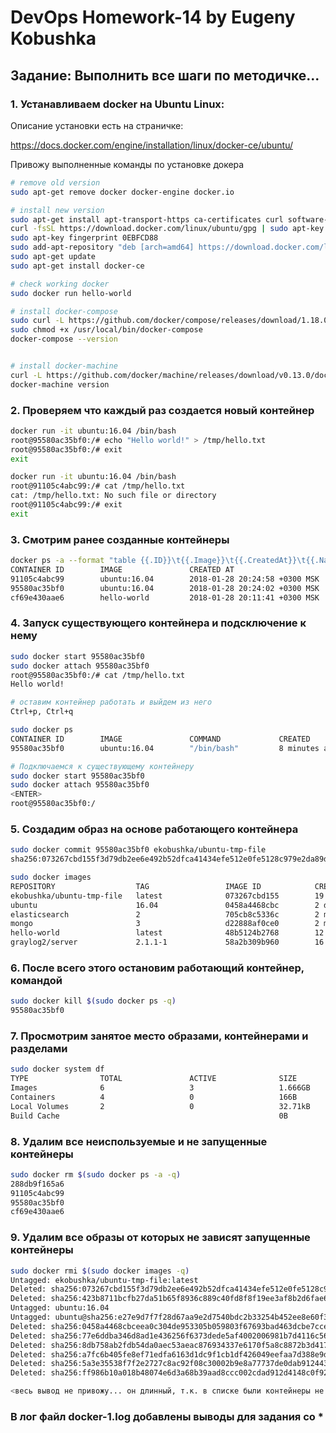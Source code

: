 # DevOps Homework-14 by Eugeny Kobushka


## **Задание:** Выполнить все шаги по методичке...

### 1. Устанавливаем docker на Ubuntu Linux:

Описание установки есть на страничке:<br>

https://docs.docker.com/engine/installation/linux/docker-ce/ubuntu/


Привожу выполненные команды по установке докера

```bash
# remove old version
sudo apt-get remove docker docker-engine docker.io

# install new version
sudo apt-get install apt-transport-https ca-certificates curl software-properties-common
curl -fsSL https://download.docker.com/linux/ubuntu/gpg | sudo apt-key add -
sudo apt-key fingerprint 0EBFCD88
sudo add-apt-repository "deb [arch=amd64] https://download.docker.com/linux/ubuntu $(lsb_release -cs) stable"
sudo apt-get update
sudo apt-get install docker-ce

# check working docker
sudo docker run hello-world

# install docker-compose
sudo curl -L https://github.com/docker/compose/releases/download/1.18.0/docker-compose-`uname -s`-`uname -m` -o /usr/local/bin/docker-compose
sudo chmod +x /usr/local/bin/docker-compose
docker-compose --version


# install docker-machine
curl -L https://github.com/docker/machine/releases/download/v0.13.0/docker-machine-`uname -s`-`uname -m` >/tmp/docker-machine && chmod +x /tmp/docker-machine && sudo cp /tmp/docker-machine /usr/local/bin/docker-machine
docker-machine version
```

### 2. Проверяем что каждый раз создается новый контейнер
```bash
docker run -it ubuntu:16.04 /bin/bash
root@95580ac35bf0:/# echo "Hello world!" > /tmp/hello.txt
root@95580ac35bf0:/# exit
exit

docker run -it ubuntu:16.04 /bin/bash
root@91105c4abc99:/# cat /tmp/hello.txt
cat: /tmp/hello.txt: No such file or directory
root@91105c4abc99:/# exit
exit
```
### 3. Cмотрим ранее созданные контейнеры
```bash
docker ps -a --format "table {{.ID}}\t{{.Image}}\t{{.CreatedAt}}\t{{.Names}}"
CONTAINER ID        IMAGE               CREATED AT                      NAMES
91105c4abc99        ubuntu:16.04        2018-01-28 20:24:58 +0300 MSK   heuristic_poitras
95580ac35bf0        ubuntu:16.04        2018-01-28 20:24:02 +0300 MSK   boring_ardinghelli
cf69e430aae6        hello-world         2018-01-28 20:11:41 +0300 MSK   laughing_liskov
```

### 4. Запуск существующего контейнера и подсключение к нему
```bash
sudo docker start 95580ac35bf0
sudo docker attach 95580ac35bf0
root@95580ac35bf0:/# cat /tmp/hello.txt 
Hello world!

# оставим контейнер работать и выйдем из него
Ctrl+p, Ctrl+q

sudo docker ps
CONTAINER ID        IMAGE               COMMAND             CREATED             STATUS              PORTS               NAMES
95580ac35bf0        ubuntu:16.04        "/bin/bash"         8 minutes ago       Up About a minute                       boring_ardinghelli

# Подключаемся к существующему контейнеру
sudo docker start 95580ac35bf0
sudo docker attach 95580ac35bf0
<ENTER>
root@95580ac35bf0:/
```

### 5. Создадим образ на основе работающего контейнера
```bash
sudo docker commit 95580ac35bf0 ekobushka/ubuntu-tmp-file 
sha256:073267cbd155f3d79db2ee6e492b52dfca41434efe512e0fe5128c979e2da89d

sudo docker images
REPOSITORY                  TAG                 IMAGE ID            CREATED             SIZE
ekobushka/ubuntu-tmp-file   latest              073267cbd155        19 seconds ago      112MB
ubuntu                      16.04               0458a4468cbc        2 days ago          112MB
elasticsearch               2                   705cb8c5336c        2 months ago        574MB
mongo                       3                   d22888af0ce0        2 months ago        361MB
hello-world                 latest              48b5124b2768        12 months ago       1.84kB
graylog2/server             2.1.1-1             58a2b309b960        16 months ago       619MB
```

### 6. После всего этого остановим работающий контейнер, командой
```bash
sudo docker kill $(sudo docker ps -q)
95580ac35bf0
```

### 7. Просмотрим занятое место образами, контейнерами и разделами
```bash
sudo docker system df
TYPE                TOTAL               ACTIVE              SIZE                RECLAIMABLE
Images              6                   3                   1.666GB             1.666GB (99%)
Containers          4                   0                   166B                166B (100%)
Local Volumes       2                   0                   32.71kB             32.71kB (100%)
Build Cache                                                 0B                  0B
```

### 8. Удалим все неиспользуемые и не запущенные контейнеры
```bash
sudo docker rm $(sudo docker ps -a -q)
288db9f165a6
91105c4abc99
95580ac35bf0
cf69e430aae6
```

### 9. Удалим все образы от которых не зависят запущенные контейнеры
```bash
sudo docker rmi $(sudo docker images -q)     
Untagged: ekobushka/ubuntu-tmp-file:latest
Deleted: sha256:073267cbd155f3d79db2ee6e492b52dfca41434efe512e0fe5128c979e2da89d
Deleted: sha256:423b8711bcfb27da51b65f8936c889c40fd8f8f19ee3af8b2d6fae6268b6c58d
Untagged: ubuntu:16.04
Untagged: ubuntu@sha256:e27e9d7f7f28d67aa9e2d7540bdc2b33254b452ee8e60f388875e5b7d9b2b696
Deleted: sha256:0458a4468cbceea0c304de953305b059803f67693bad463dcbe7cce2c91ba670
Deleted: sha256:77e6ddba346d8ad1e436256f6373dede5af4002006981b7d4116c561c759cefa
Deleted: sha256:8db758ab2fdb54da0aec53aeac876934337e6170f5a8c8872b3d4171e3d465b7
Deleted: sha256:a7fc6b405fe8ef71edfa6163d1dc9f1cb1df426049eefaa7d388e9df21a061ad
Deleted: sha256:5a3e35538f7f2e2727c8ac92f08c30002b9e8a77737de0dab91244344d59f69b
Deleted: sha256:ff986b10a018b48074e6d3a68b39aad8ccc002cdad912d4148c0f92b3729323e

<весь вывод не привожу... он длинный, т.к. в списке были контейнеры не по заданию>

```

### В лог файл **docker-1.log** добавлены выводы для задания со *
